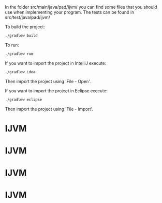 In the folder src/main/java/pad/ijvm/ you can find some files that you should
use when implementing your program.
The tests can be found in src/test/java/pad/ijvm/

To build the project:
```bash
./gradlew build
```

To run:
```bash
./gradlew run
```


If you want to import the project in IntelliJ execute:
```bash
./gradlew idea
```
Then import the project using 'File - Open'.


If you want to import the project in Eclipse execute:
```bash
./gradlew eclipse
```
Then import the project using 'File - Import'.

# IJVM
# IJVM
# IJVM
# IJVM
